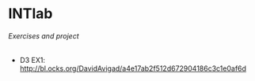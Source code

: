 # INTlab
###### Exercises and project
* D3 EX1: http://bl.ocks.org/DavidAvigad/a4e17ab2f512d672904186c3c1e0af6d
